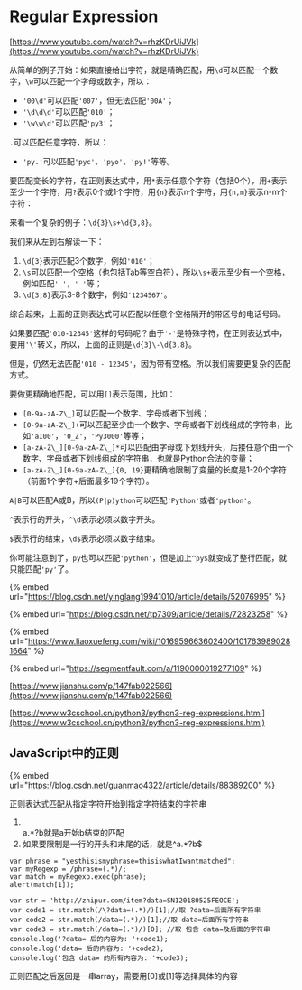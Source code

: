 # Regular Expression

[https://www.youtube.com/watch?v=rhzKDrUiJVk](https://www.youtube.com/watch?v=rhzKDrUiJVk)

从简单的例子开始：如果直接给出字符，就是精确匹配，用`\d`可以匹配一个数字，`\w`可以匹配一个字母或数字，所以：

* `'00\d'`可以匹配`'007'`，但无法匹配`'00A'`；
* `'\d\d\d'`可以匹配`'010'`；
* `'\w\w\d'`可以匹配`'py3'`；

`.`可以匹配任意字符，所以：

* `'py.'`可以匹配`'pyc'`、`'pyo'`、`'py!'`等等。

要匹配变长的字符，在正则表达式中，用`*`表示任意个字符（包括0个），用`+`表示至少一个字符，用`?`表示0个或1个字符，用`{n}`表示n个字符，用`{n,m}`表示n-m个字符：

来看一个复杂的例子：`\d{3}\s+\d{3,8}`。

我们来从左到右解读一下：

1. `\d{3}`表示匹配3个数字，例如`'010'`；
2. `\s`可以匹配一个空格（也包括Tab等空白符），所以`\s+`表示至少有一个空格，例如匹配`' '`，`' '`等；
3. `\d{3,8}`表示3-8个数字，例如`'1234567'`。

综合起来，上面的正则表达式可以匹配以任意个空格隔开的带区号的电话号码。

如果要匹配`'010-12345'`这样的号码呢？由于`'-'`是特殊字符，在正则表达式中，要用`'\'`转义，所以，上面的正则是`\d{3}\-\d{3,8}`。

但是，仍然无法匹配`'010 - 12345'`，因为带有空格。所以我们需要更复杂的匹配方式。

要做更精确地匹配，可以用`[]`表示范围，比如：

* `[0-9a-zA-Z\_]`可以匹配一个数字、字母或者下划线；
* `[0-9a-zA-Z\_]+`可以匹配至少由一个数字、字母或者下划线组成的字符串，比如`'a100'`，`'0_Z'`，`'Py3000'`等等；
* `[a-zA-Z\_][0-9a-zA-Z\_]*`可以匹配由字母或下划线开头，后接任意个由一个数字、字母或者下划线组成的字符串，也就是Python合法的变量；
* `[a-zA-Z\_][0-9a-zA-Z\_]{0, 19}`更精确地限制了变量的长度是1-20个字符（前面1个字符+后面最多19个字符）。

`A|B`可以匹配A或B，所以`(P|p)ython`可以匹配`'Python'`或者`'python'`。

`^`表示行的开头，`^\d`表示必须以数字开头。

`$`表示行的结束，`\d$`表示必须以数字结束。

你可能注意到了，`py`也可以匹配`'python'`，但是加上`^py$`就变成了整行匹配，就只能匹配`'py'`了。





{% embed url="https://blog.csdn.net/yinglang19941010/article/details/52076995" %}

{% embed url="https://blog.csdn.net/tp7309/article/details/72823258" %}

{% embed url="https://www.liaoxuefeng.com/wiki/1016959663602400/1017639890281664" %}

{% embed url="https://segmentfault.com/a/1190000019277109" %}

[https://www.jianshu.com/p/147fab022566](https://www.jianshu.com/p/147fab022566)

[https://www.w3cschool.cn/python3/python3-reg-expressions.html](https://www.w3cschool.cn/python3/python3-reg-expressions.html)

## JavaScript中的正则

{% embed url="https://blog.csdn.net/guanmao4322/article/details/88389200" %}

正则表达式匹配从指定字符开始到指定字符结束的字符串

1. \
   a.\*?b就是a开始b结束的匹配
2. 如果要限制是一行的开头和末尾的话，就是^a.\*?b$

```
var phrase = "yesthisismyphrase=thisiswhatIwantmatched"; 
var myRegexp = /phrase=(.*)/;
var match = myRegexp.exec(phrase);
alert(match[1]);
```

```
var str = 'http://zhipur.com/item?data=SN120180525FEOCE'; 
var code1 = str.match(/\?data=(.*)/)[1];//取 ?data=后面所有字符串
var code2 = str.match(/data=(.*)/)[1];//取 data=后面所有字符串
var code3 = str.match(/data=(.*)/)[0]; //取 包含 data=及后面的字符串
console.log('?data= 后的内容为: '+code1);
console.log('data= 后的内容为: '+code2);
console.log('包含 data= 的所有内容为: '+code3);
```

正则匹配之后返回是一串array，需要用\[0]或\[1]等选择具体的内容
